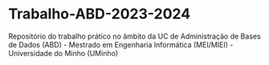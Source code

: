 # Trabalho-ABD-2023-2024
Repositório do trabalho prático no âmbito da UC de Administração de Bases de Dados (ABD) - Mestrado em Engenharia Informática (MEI/MIEI) - Universidade do Minho (UMinho)
